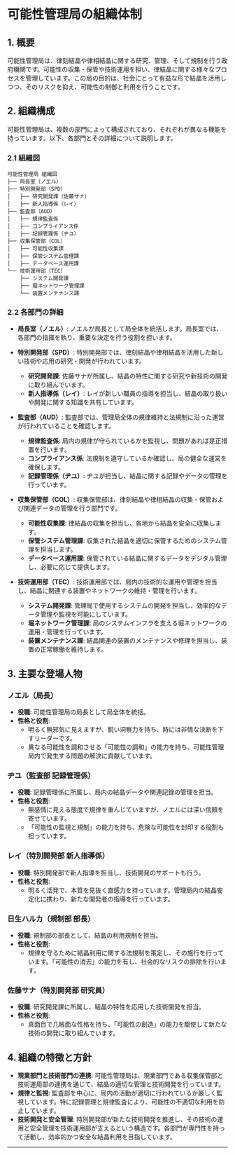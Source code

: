 # 可能性管理局の組織体制

## 1. 概要
可能性管理局は、律刻結晶や律相結晶に関する研究、管理、そして規制を行う政府機関です。可能性の収集・保管や技術運用を担い、律結晶に関する様々なプロセスを管理しています。この局の目的は、社会にとって有益な形で結晶を活用しつつ、そのリスクを抑え、可能性の制御と利用を行うことです。

## 2. 組織構成
可能性管理局は、複数の部門によって構成されており、それぞれが異なる機能を持っています。以下、各部門とその詳細について説明します。

### 2.1 組織図
```
可能性管理局 組織図
├── 局長室（ノエル）
├── 特別開発部（SPD）
│   ├── 研究開発課（佐藤サナ）
│   ├── 新人指導係（レイ）
├── 監査部（AUD）
│   ├── 規律監査係
│   ├── コンプライアンス係
│   ├── 記録管理係（ヂユ）
├── 収集保管部（COL）
│   ├── 可能性収集課
│   ├── 保管システム管理課
│   ├── データベース運用課
└── 技術運用部（TEC）
    ├── システム開発課
    ├── 堀ネットワーク管理課
    └── 装置メンテナンス課
```

### 2.2 各部門の詳細
- **局長室（ノエル）**: ノエルが局長として局全体を統括します。局長室では、各部門の指揮を執り、重要な決定を行う役割を担います。

- **特別開発部（SPD）**: 特別開発部では、律刻結晶や律相結晶を活用した新しい技術や応用の研究・開発が行われています。
  - **研究開発課**: 佐藤サナが所属し、結晶の特性に関する研究や新技術の開発に取り組んでいます。
  - **新人指導係（レイ）**: レイが新しい職員の指導を担当し、結晶の取り扱いや開発に関する知識を共有しています。

- **監査部（AUD）**: 監査部では、管理局全体の規律維持と法規制に沿った運営が行われていることを確認します。
  - **規律監査係**: 局内の規律が守られているかを監視し、問題があれば是正措置を行います。
  - **コンプライアンス係**: 法規制を遵守しているか確認し、局の健全な運営を確保します。
  - **記録管理係（ヂユ）**: ヂユが担当し、結晶に関する記録やデータの管理を行っています。

- **収集保管部（COL）**: 収集保管部は、律刻結晶や律相結晶の収集・保管および関連データの管理を行う部門です。
  - **可能性収集課**: 律結晶の収集を担当し、各地から結晶を安全に収集します。
  - **保管システム管理課**: 収集された結晶を適切に保管するためのシステム管理を担当します。
  - **データベース運用課**: 保管されている結晶に関するデータをデジタル管理し、必要に応じて提供します。

- **技術運用部（TEC）**: 技術運用部では、局内の技術的な運用や管理を担当し、結晶に関連する装置やネットワークの維持・管理を行います。
  - **システム開発課**: 管理局で使用するシステムの開発を担当し、効率的なデータ管理や監視を可能にしています。
  - **堀ネットワーク管理課**: 局のシステムインフラを支える堀ネットワークの運用・管理を行っています。
  - **装置メンテナンス課**: 結晶関連の装置のメンテナンスや修理を担当し、装置の正常稼働を維持します。

## 3. 主要な登場人物

### ノエル（局長）
- **役職**: 可能性管理局の局長として局全体を統括。
- **性格と役割**:
  - 明るく無邪気に見えますが、鋭い洞察力を持ち、時には非情な決断を下すリーダーです。
  - 異なる可能性を調和させる「可能性の調和」の能力を持ち、可能性管理局内で発生する問題の解決に貢献しています。

### ヂユ（監査部 記録管理係）
- **役職**: 記録管理係に所属し、局内の結晶データや関連記録の管理を担当。
- **性格と役割**:
  - 無感情に見える態度で規律を重んじていますが、ノエルには深い信頼を寄せています。
  - 「可能性の監視と規制」の能力を持ち、危険な可能性を封印する役割も担っています。

### レイ（特別開発部 新人指導係）
- **役職**: 特別開発部で新人指導を担当し、技術開発のサポートも行う。
- **性格と役割**:
  - 明るく活発で、本質を見抜く直感力を持っています。管理局内の結晶安定化に携わり、新たな開発者の指導を行っています。

### 日生ハルカ（規制部 部長）
- **役職**: 規制部の部長として、結晶の利用規制を担当。
- **性格と役割**:
  - 規律を守るために結晶利用に関する法規制を策定し、その施行を行っています。「可能性の消去」の能力を有し、社会的なリスクの排除を行います。

### 佐藤サナ（特別開発部 研究員）
- **役職**: 研究開発課に所属し、結晶の特性を応用した技術開発を担当。
- **性格と役割**:
  - 真面目で几帳面な性格を持ち、「可能性の創造」の能力を駆使して新たな技術の開発に取り組んでいます。

## 4. 組織の特徴と方針
- **現業部門と技術部門の連携**: 可能性管理局は、現業部門である収集保管部と技術運用部の連携を通じて、結晶の適切な管理と技術開発を行っています。
- **規律と監視**: 監査部を中心に、局内の活動が適切に行われているか厳しく監視しています。特に記録管理と規律監査により、可能性の不適切な利用を防止しています。
- **技術開発と安全管理**: 特別開発部が新たな技術開発を推進し、その技術の運用と安全管理を技術運用部が支えるという構造です。各部門が専門性を持って活動し、効率的かつ安全な結晶利用を目指しています。

---
